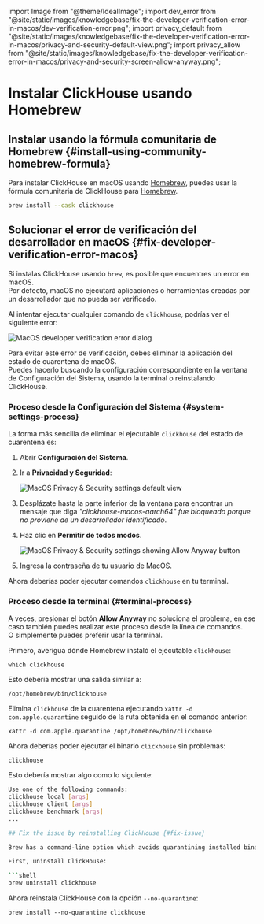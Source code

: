 import Image from "@theme/IdealImage";
import dev_error from "@site/static/images/knowledgebase/fix-the-developer-verification-error-in-macos/dev-verification-error.png";
import privacy_default from "@site/static/images/knowledgebase/fix-the-developer-verification-error-in-macos/privacy-and-security-default-view.png";
import privacy_allow from "@site/static/images/knowledgebase/fix-the-developer-verification-error-in-macos/privacy-and-security-screen-allow-anyway.png";

# Instalar ClickHouse usando Homebrew

<VerticalStepper>

## Instalar usando la fórmula comunitaria de Homebrew {#install-using-community-homebrew-formula}

Para instalar ClickHouse en macOS usando [Homebrew](https://brew.sh/), puedes usar la fórmula comunitaria de ClickHouse para [Homebrew](https://formulae.brew.sh/cask/clickhouse).


```bash
brew install --cask clickhouse
```

## Solucionar el error de verificación del desarrollador en macOS {#fix-developer-verification-error-macos}

Si instalas ClickHouse usando `brew`, es posible que encuentres un error en macOS.  
Por defecto, macOS no ejecutará aplicaciones o herramientas creadas por un desarrollador que no pueda ser verificado.

Al intentar ejecutar cualquier comando de `clickhouse`, podrías ver el siguiente error:

<Image img={dev_error} size="sm" alt="MacOS developer verification error dialog" border />

Para evitar este error de verificación, debes eliminar la aplicación del estado de cuarentena de macOS.  
Puedes hacerlo buscando la configuración correspondiente en la ventana de Configuración del Sistema, usando la terminal o reinstalando ClickHouse.

### Proceso desde la Configuración del Sistema {#system-settings-process}

La forma más sencilla de eliminar el ejecutable `clickhouse` del estado de cuarentena es:

1. Abrir **Configuración del Sistema**.
2. Ir a **Privacidad y Seguridad**:


    <Image img={privacy_default} size="md" alt="MacOS Privacy & Security settings default view" border />

3. Desplázate hasta la parte inferior de la ventana para encontrar un mensaje que diga _"clickhouse-macos-aarch64" fue bloqueado porque no proviene de un desarrollador identificado_.
4. Haz clic en **Permitir de todos modos**.

    <Image img={privacy_allow} size="md" alt="MacOS Privacy & Security settings showing Allow Anyway button" border />

5. Ingresa la contraseña de tu usuario de MacOS.

Ahora deberías poder ejecutar comandos `clickhouse` en tu terminal.

### Proceso desde la terminal {#terminal-process}

A veces, presionar el botón **Allow Anyway** no soluciona el problema, en ese caso también puedes realizar este proceso desde la línea de comandos.  
O simplemente puedes preferir usar la terminal.

Primero, averigua dónde Homebrew instaló el ejecutable `clickhouse`:

```shell
which clickhouse
```

Esto debería mostrar una salida similar a:

```shell
/opt/homebrew/bin/clickhouse
```

Elimina `clickhouse` de la cuarentena ejecutando `xattr -d com.apple.quarantine` seguido de la ruta obtenida en el comando anterior:

```shell
xattr -d com.apple.quarantine /opt/homebrew/bin/clickhouse
```

Ahora deberías poder ejecutar el binario `clickhouse` sin problemas:

```shell
clickhouse
```

Esto debería mostrar algo como lo siguiente:

```bash
Use one of the following commands:
clickhouse local [args]
clickhouse client [args]
clickhouse benchmark [args]
...

## Fix the issue by reinstalling ClickHouse {#fix-issue}

Brew has a command-line option which avoids quarantining installed binaries in the first place.

First, uninstall ClickHouse:

```shell
brew uninstall clickhouse
```

Ahora reinstala ClickHouse con la opción `--no-quarantine`:

```shell
brew install --no-quarantine clickhouse
```
</VerticalStepper>
